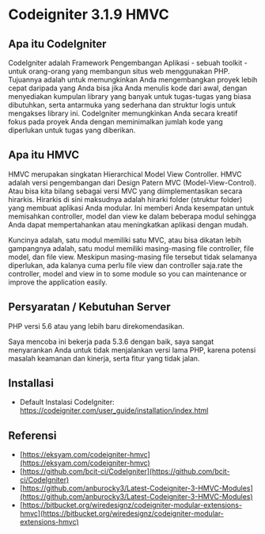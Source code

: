 # Codeigniter 3.1.9 HMVC

## Apa itu CodeIgniter

CodeIgniter adalah Framework Pengembangan Aplikasi - sebuah toolkit - untuk orang-orang yang membangun situs web menggunakan PHP. Tujuannya adalah untuk memungkinkan Anda mengembangkan proyek lebih cepat daripada yang Anda bisa jika Anda menulis kode dari awal, dengan menyediakan kumpulan library yang banyak untuk tugas-tugas yang biasa dibutuhkan, serta antarmuka yang sederhana dan struktur logis untuk mengakses library ini. CodeIgniter memungkinkan Anda secara kreatif fokus pada proyek Anda dengan meminimalkan jumlah kode yang diperlukan untuk tugas yang diberikan.

## Apa itu HMVC

HMVC merupakan singkatan Hierarchical Model View Controller. HMVC adalah versi pengembangan dari Design Patern MVC (Model-View-Control). Atau bisa kita bilang sebagai versi MVC yang diimplementasikan secara hirarkis. Hirarkis di sini maksudnya adalah hirarki folder (struktur folder) yang membuat aplikasi Anda modular. Ini memberi Anda kesempatan untuk memisahkan controller, model dan view ke dalam beberapa modul sehingga Anda dapat mempertahankan atau meningkatkan aplikasi dengan mudah.

Kuncinya adalah, satu modul memiliki satu MVC, atau bisa dikatan lebih gampangnya adalah, satu modul memiliki masing-masing file controller, file model, dan file view. Meskipun masing-masing file tersebut tidak selamanya diperlukan, ada kalanya cuma perlu file view dan controller saja.rate the controller, model and view in to some module so you can maintenance or improve the application easily.

## Persyaratan / Kebutuhan Server

PHP versi 5.6 atau yang lebih baru direkomendasikan. 

Saya mencoba ini bekerja pada 5.3.6 dengan baik, saya sangat menyarankan Anda untuk tidak menjalankan versi lama PHP, karena potensi masalah keamanan dan kinerja, serta fitur yang tidak jalan.

## Installasi

* Default Instalasi CodeIgniter: https://codeigniter.com/user_guide/installation/index.html

## Referensi

* [https://eksyam.com/codeigniter-hmvc](https://eksyam.com/codeigniter-hmvc)
* [https://github.com/bcit-ci/CodeIgniter](https://github.com/bcit-ci/CodeIgniter)
* [https://github.com/anburocky3/Latest-Codeigniter-3-HMVC-Modules](https://github.com/anburocky3/Latest-Codeigniter-3-HMVC-Modules)
* [https://bitbucket.org/wiredesignz/codeigniter-modular-extensions-hmvc](https://bitbucket.org/wiredesignz/codeigniter-modular-extensions-hmvc)